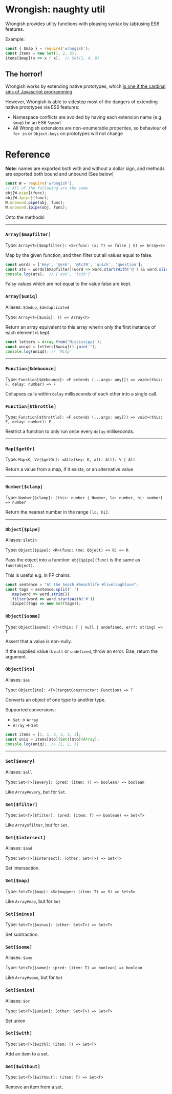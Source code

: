 
# Wrongish: naughty util

Wrongish provides utlity functions with pleasing syntax by (ab)using ES6 features.

Example:

```js
const { $map } = require('wrongish');
const items = new Set(1, 2, 3);
items[$map](x => x * x);  // Set(1, 4, 9)
```

## The horror!

Wrongish works by extending native prototypes, which [is one if the cardinal sins of Javascript programming](https://stackoverflow.com/questions/14034180/why-is-extending-native-objects-a-bad-practice).

However, Wrongish is able to sidestep most of the dangers of extending native prototypes via ES6 features:

- Namespace conflicts are avoided by having each extension name (e.g. `$map`) be an ES6 `Symbol`
- All Wrongish extensions are non-enumerable properties, so behaviour of `for in` or `Object.keys` on prototypes will not change

# Reference

**Note**: names are exported both with and without a dollar sign, and methods are exported both bound and unbound (See below)

```js
const W = require('wrongish');
// All of the following are the same
obj[W.pipe](func);
obj[W.$pipe](func);
W.unbound.pipe(obj, func);
W.unbound.$pipe(obj, func);
```

Onto the methods!

***

### `Array[$mapfilter]`

Type: `Array<T>[$mapfilter]: <S>(func: (x: T) => false | S) => Array<S>`

Map by the given function, and then filter out all values equal to false.

```js
const words = ['Hey', '@es6', '@tc39', 'quick', 'question'];
const ats = words[$mapfilter](word => word.startsWith('@') && word.slice(1));
console.log(ats);  // ['es6', 'tc39']
```

Falsy values which are not equal to the value false are kept.

### `Array[$uniq]`

Aliases: `$dedup`, `$deduplicated` 


Type: `Array<T>[$uniq]: () => Array<T>`

Return an array equivalent to this array wherin only the first instance of each element is kept.

```js
const letters = Array.from('Mississippi');
const uniqd = letters[$uniq]().join('');
console.log(uniqd); // 'Misp'
```

***

### `Function[$debounce]`

Type: `Function[$debounce]: <F extends (...args: any[]) => void>(this: F, delay: number) => F`

Collapses calls within `delay` milliseconds of each other into a single call.

### `Function[$throttle]`

Type: `Function[$throttle]: <F extends (...args: any[]) => void>(this: F, delay: number): F`

Restrict a function to only run once every `delay` milliseconds.

***

### `Map[$getOr]`

Type: `Map<K, V>[$getOr]: <Alt>(key: K, alt: Alt): V | Alt`

Return a value from a map, if it exists, or an alternative value

***

### `Number[$clamp]`

Type: `Number[$clamp]: (this: number | Number, lo: number, hi: number) => number`

Return the nearest number in the range `[lo, hi]`.

***

### `Object[$pipe]`

Aliases: `$letIn` 


Type: `Object[$pipe]: <R>(func: (me: Object) => R) => R`

Pass the object into a function: `obj[$pipe](func)` is the same as `func(object)`.

This is useful e.g. in FP chains:

```js
const sentence = "At the beach #beachlife #livelaughlove";
const tags = sentence.split(' ')
  .map(word => word.strim())
  .filter(word => word.startsWith('#'))
  [$pipe](tags => new Set(tags));
```

### `Object[$some]`

Type: `Object[$some]: <T>(this: T | null | undefined, err?: string) => T`

Assert that a value is non-nully.

If the supplied value is `null` or `undefined`, throw an error. Else, return the argument.

### `Object[$to]`

Aliases: `$as` 


Type: `Object[$to]: <T>(targetConstructor: Function) => T`

Converts an object of one type to another type.

Supported conversions:
- `Set` -> `Array`
- `Array` -> `Set`

```js
const items = [1, 1, 2, 2, 3, 3];
const uniq = items[$to](Set)[$to](Array);
console.log(uniq);  // [1, 2, 3]
```

***

### `Set[$every]`

Aliases: `$all` 


Type: `Set<T>[$every]: (pred: (item: T) => boolean) => boolean`

Like `Array#every`, but for `Set`.

### `Set[$filter]`

Type: `Set<T>[$filter]: (pred: (item: T) => boolean) => Set<T>`

Like `Array$filter`, but for `Set`.

### `Set[$intersect]`

Aliases: `$and` 


Type: `Set<T>[$intersect]: (other: Set<T>) => Set<T>`

Set intersection.

### `Set[$map]`

Type: `Set<T>[$map]: <S>(mapper: (item: T) => S) => Set<S>`

Like `Array#map`, but for `Set`

### `Set[$minus]`

Type: `Set<T>[$minus]: (other: Set<T>) => Set<T>`

Set subtraction.

### `Set[$some]`

Aliases: `$any` 


Type: `Set<T>[$some]: (pred: (item: T) => boolean) => boolean`

Like `Array#some`, but for `Set`

### `Set[$union]`

Aliases: `$or` 


Type: `Set<T>[$union]: (other: Set<T>) => Set<T>`

Set union

### `Set[$with]`

Type: `Set<T>[$with]: (item: T) => Set<T>`

Add an item to a set.

### `Set[$without]`

Type: `Set<T>[$without]: (item: T) => Set<T>`

Remove an item from a set.
